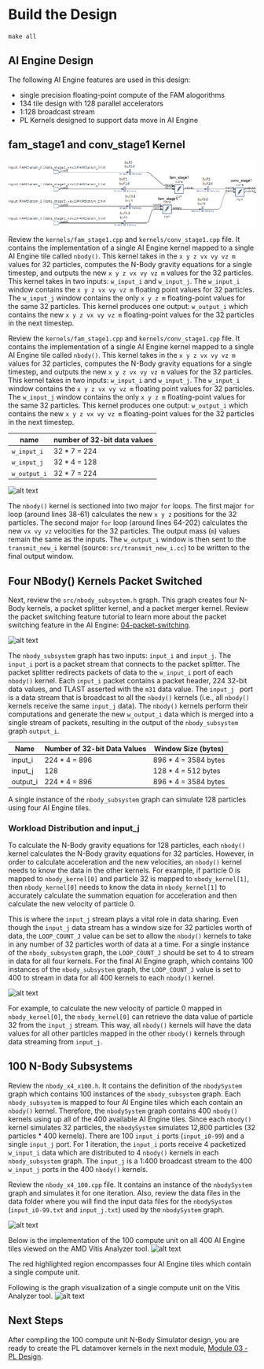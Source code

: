 # Build the Design



```
make all
```


## AI Engine Design

The following AI Engine features are used in this design:

* single precision floating-point compute of the FAM alogorithms 
* 134 tile design with 128 parallel accelerators
* 1:128 broadcast stream
* PL Kernels designed to support data move in AI Engine

## fam_stage1 and conv_stage1 Kernel


![alt text](../../images/design2/stage1.png)


Review the `kernels/fam_stage1.cpp` and `kernels/conv_stage1.cpp` file. It contains the implementation of a single AI Engine kernel mapped to a single AI Engine tile called `nbody()`. This kernel takes in the `x y z vx vy vz m` values for 32 particles, computes the N-Body gravity equations for a single timestep, and outputs the new `x y z vx vy vz m` values for the 32 particles. This kernel takes in two inputs: `w_input_i` and `w_input_j`. The `w_input_i` window contains the `x y z vx vy vz m` floating point values for 32 particles. The `w_input_j` window contains the only `x y z m` floating-point values for the same 32 particles. This kernel produces one output: `w_output_i` which contains the new `x y z vx vy vz m` floating-point values for the 32 particles in the next timestep.  

Review the `kernels/fam_stage1.cpp` and `kernels/conv_stage1.cpp` file. It contains the implementation of a single AI Engine kernel mapped to a single AI Engine tile called `nbody()`. This kernel takes in the `x y z vx vy vz m` values for 32 particles, computes the N-Body gravity equations for a single timestep, and outputs the new `x y z vx vy vz m` values for the 32 particles. This kernel takes in two inputs: `w_input_i` and `w_input_j`. The `w_input_i` window contains the `x y z vx vy vz m` floating point values for 32 particles. The `w_input_j` window contains the only `x y z m` floating-point values for the same 32 particles. This kernel produces one output: `w_output_i` which contains the new `x y z vx vy vz m` floating-point values for the 32 particles in the next timestep.  

|name|number of 32-bit data values|
| -------------|-----------|
|`w_input_i`|32 * 7 = 224|
|`w_input_j`|32 * 4 = 128|
|`w_output_i`|32 * 7 = 224|

![alt text](images/data_formats.png)

The `nbody()` kernel is sectioned into two major `for` loops. The first major `for` loop (around lines 38-61) calculates the new `x y z` positions for the 32 particles. The second major `for` loop (around lines 64-202) calculates the new `vx vy vz` velocities for the 32 particles. The output mass (`m`) values remain the same as the inputs. The `w_output_i` window is then sent to the `transmit_new_i` kernel (source: `src/transmit_new_i.cc`) to be written to the final output window.

## Four NBody() Kernels Packet Switched
Next, review the `src/nbody_subsystem.h` graph. This graph creates four N-Body kernels, a packet splitter kernel, and a packet merger kernel. Review the packet switching feature tutorial to learn more about the packet switching feature in the AI Engine: [04-packet-switching](https://github.com/Xilinx/Vitis-Tutorials/tree/master/AI_Engine_Development/Feature_Tutorials/04-packet-switching).  

![alt text](images/nbody_subsystem%20(1).PNG)

The `nbody_subsystem` graph has two inputs: `input_i` and `input_j`. The `input_i` port is a packet stream that connects to the packet splitter. The packet splitter redirects packets of data to the `w_input_i` port of each `nbody()` kernel. Each `input_i` packet contains a packet header, 224 32-bit data values, and TLAST asserted with the `m31` data value. The `input_j ` port is a data stream that is broadcast to all the `nbody()` kernels (i.e., all `nbody()` kernels receive the same `input_j` data). The `nbody()` kernels perform their computations and generate the new `w_output_i` data which is merged into a single stream of packets, resulting in the output of the `nbody_subsystem` graph `output_i`.

|Name|Number of 32-bit Data Values|Window Size (bytes)|
| -------------|-----------|-----------|
|input_i|224 * 4 = 896| 896 * 4 = 3584 bytes|
|input_j|128| 128 * 4 = 512 bytes|
|output_i|224 * 4 = 896| 896 * 4 = 3584 bytes|

A single instance of the `nbody_subsystem` graph can simulate 128 particles using four AI Engine tiles.

### Workload Distribution and input_j
To calculate the N-Body gravity equations for 128 particles, each `nbody()` kernel calculates the N-Body gravity equations for 32 particles. However, in order to calculate acceleration and the new velocities, an `nbody()` kernel needs to know the data in the other kernels. For example, if particle 0 is mapped to `nbody_kernel[0]` and particle 32 is mapped to `nbody_kernel[1]`,  then `nbody_kernel[0]` needs to know the data in `nbody_kernel[1]` to accurately calculate the summation equation for acceleration and then calculate the new velocity of particle 0.

This is where the `input_j` stream plays a vital role in data sharing. Even though the `input_j` data stream has a window size for 32 particles worth of data, the `LOOP_COUNT_J` value can be set to allow the `nbody()` kernels to take in any number of 32 particles worth of data at a time. For a single instance of the `nbody_subsystem` graph, the `LOOP_COUNT_J` should be set to 4 to stream in data for all four kernels. For the final AI Engine graph, which contains 100 instances of the `nbody_subsystem` graph, the `LOOP_COUNT_J` value is set to 400 to stream in data for all 400 kernels to each `nbody()` kernel.

![alt text](images/input_j_description.png)

For example, to calculate the new velocity of particle 0 mapped in `nbody_kernel[0]`, the `nbody_kernel[0]` can retrieve the data value of particle 32 from the `input_j` stream. This way, all `nbody()` kernels will have the data values for all other particles mapped in the other `nbody()` kernels through data streaming from `input_j`.  

## 100 N-Body Subsystems
Review the `nbody_x4_x100.h`. It contains the definition of the `nbodySystem` graph which contains 100 instances of the `nbody_subsystem` graph. Each `nbody_subsystem` is mapped to four AI Engine tiles which each contain an `nbody()` kernel. Therefore, the `nbodySystem` graph contains 400 `nbody()` kernels using up all of the 400 available AI Engine tiles. Since each `nbody()` kernel simulates 32 particles, the `nbodySystem` simulates 12,800 particles (32 particles * 400 kernels). There are 100 `input_i` ports (`input_i0-99`) and a single `input_j` port. For 1 iteration, the `input_i` ports receive 4 packetized `w_input_i` data which are distributed to 4 `nbody()` kernels in each `nbody_subsystem` graph. The `input_j` is a 1:400 broadcast stream to the 400 `w_input_j` ports in the 400 `nbody()` kernels.  

Review the `nbody_x4_100.cpp` file. It contains an instance of the `nbodySystem` graph and simulates it for one iteration. Also, review the data files in the data folder where you will find the input data files for the `nbodySystem` (`input_i0-99.txt` and `input_j.txt`) used by the `nbodySystem` graph.

![alt text](images/x100_design.png)

Below is the implementation of the 100 compute unit on all 400 AI Engine tiles viewed on the AMD Vitis Analyzer tool.
![alt text](images/Nbody_aie_array_view.png)

The red highlighted region encompasses four AI Engine tiles which contain a single compute unit.

Following is the graph visualization of a single compute unit on the Vitis Analyzer tool.
![alt text](images/Nbody_aie_graph_view.png)




## Next Steps

After compiling the 100 compute unit N-Body Simulator design, you are ready to create the PL datamover kernels in the next module, [Module 03 - PL Design](../Module_03_pl).


